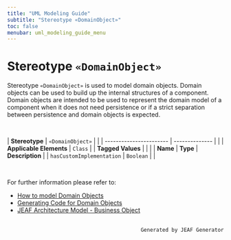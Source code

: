 ```yaml
---
title: "UML Modeling Guide"
subtitle: "Stereotype «DomainObject»"
toc: false
menubar: uml_modeling_guide_menu
---
```


# Stereotype `«DomainObject»`
Stereotype `«DomainObject»` is used to model domain objects. Domain objects can be used to build up the internal structures of a component. Domain objects are intended to be used to represent the domain model of a component when it does not need persistence or if a strict separation between persistence and domain objects is expected.

<br>

| **Stereotype**          | `«DomainObject»` | |
| ----------------------- | -------------- | |
| **Applicable Elements** | `Class`        |
| **Tagged Values**       |                       |                                                                                                                                                                                                          |
| **Name**                | **Type**              | **Description**                                                                                                                                                                                          |
| `hasCustomImplementation`   | `Boolean` |  |

<br>

For further information please refer to:
- [How to model Domain Objects](/uml-modeling-guide/how-to-model-domain-objects)
- [Generating Code for Domain Objects](/developer-guide/code-for-domain-objects)
- [JEAF Architecture Model - Business Object](https://anaptecs.atlassian.net/wiki/spaces/JEAF/pages/515276970/JEAF+Architecture+Model#Business-Object)


<br>

<div style="text-align: right"><code>Generated by JEAF Generator</code></div>

    